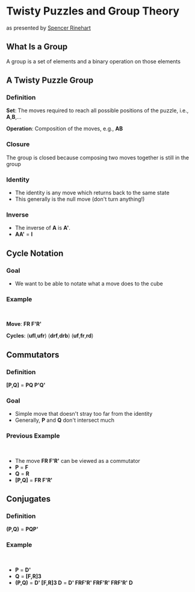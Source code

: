 # Twisty Puzzles and Group Theory
as presented by [Spencer Rinehart](http://www.overthemonkey.com)



## What Is a Group
A group is a set of elements and a binary operation on those elements



## A Twisty Puzzle Group

### Definition
**Set**: The moves required to reach all possible positions of the puzzle, i.e.,
  **A**,**B**,...

**Operation**: Composition of the moves, e.g., **AB**


### Closure
The group is closed because composing two moves together is still in the group


### Identity
* The identity is any move which returns back to the same state
* This generally is the null move (don't turn anything!)


### Inverse
* The inverse of **A** is **A'**.
* **AA'** = **I**



## Cycle Notation

### Goal
* We want to be able to notate what a move does to the cube


### Example
<div id="cycle-example" class="CedCube" cc-params="formula=FR F'R'">&nbsp;</div>

**Move**: **FR F'R'**

**Cycles**: (**ufl**,**ufr**) (**drf**,**drb**) (**uf**,**fr**,**rd**)



## Commutators

### Definition
**[P,Q]** = **PQ P'Q'**


### Goal
* Simple move that doesn't stray too far from the identity
* Generally, **P** and **Q** don't intersect much


### Previous Example
<div id="commutator-example" class="CedCube" cc-params="formula=FR F'R'">&nbsp;</div>

* The move **FR F'R'** can be viewed as a commutator
* **P** = **F**
* **Q** = **R**
* **[P,Q]** = **FR F'R'**



## Conjugates

### Definition
**(P,Q)** = **PQP'**


### Example
<div id="conjugate-example" class="CedCube" cc-params="formula=D' FRF'R' FRF'R' FRF'R' D">&nbsp;</div>

* **P** = **D'**
* **Q** = **[F,R]3**
* **(P,Q)** = **D' [F,R]3 D** = **D' FRF'R' FRF'R' FRF'R' D**
